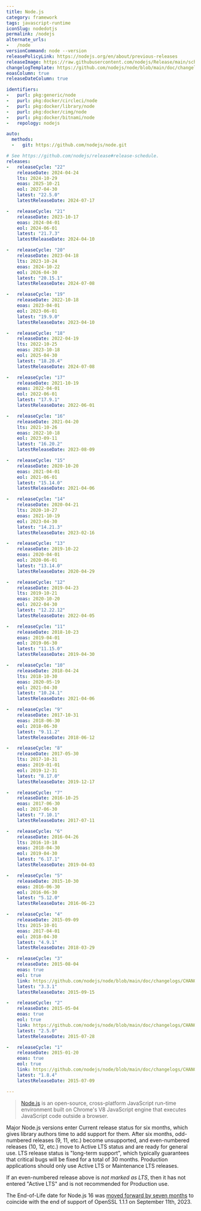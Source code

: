 ```yaml
---
title: Node.js
category: framework
tags: javascript-runtime
iconSlug: nodedotjs
permalink: /nodejs
alternate_urls:
-   /node
versionCommand: node --version
releasePolicyLink: https://nodejs.org/en/about/previous-releases
releaseImage: https://raw.githubusercontent.com/nodejs/Release/main/schedule.svg?sanitize=true
changelogTemplate: https://github.com/nodejs/node/blob/main/doc/changelogs/CHANGELOG_V__RELEASE_CYCLE__.md#__LATEST__
eoasColumn: true
releaseDateColumn: true

identifiers:
-   purl: pkg:generic/node
-   purl: pkg:docker/circleci/node
-   purl: pkg:docker/library/node
-   purl: pkg:docker/cimg/node
-   purl: pkg:docker/bitnami/node
-   repology: nodejs

auto:
  methods:
  -   git: https://github.com/nodejs/node.git

# See https://github.com/nodejs/release#release-schedule.
releases:
-   releaseCycle: "22"
    releaseDate: 2024-04-24
    lts: 2024-10-29
    eoas: 2025-10-21
    eol: 2027-04-30
    latest: "22.5.0"
    latestReleaseDate: 2024-07-17

-   releaseCycle: "21"
    releaseDate: 2023-10-17
    eoas: 2024-04-01
    eol: 2024-06-01
    latest: "21.7.3"
    latestReleaseDate: 2024-04-10

-   releaseCycle: "20"
    releaseDate: 2023-04-18
    lts: 2023-10-24
    eoas: 2024-10-22
    eol: 2026-04-30
    latest: "20.15.1"
    latestReleaseDate: 2024-07-08

-   releaseCycle: "19"
    releaseDate: 2022-10-18
    eoas: 2023-04-01
    eol: 2023-06-01
    latest: "19.9.0"
    latestReleaseDate: 2023-04-10

-   releaseCycle: "18"
    releaseDate: 2022-04-19
    lts: 2022-10-25
    eoas: 2023-10-18
    eol: 2025-04-30
    latest: "18.20.4"
    latestReleaseDate: 2024-07-08

-   releaseCycle: "17"
    releaseDate: 2021-10-19
    eoas: 2022-04-01
    eol: 2022-06-01
    latest: "17.9.1"
    latestReleaseDate: 2022-06-01

-   releaseCycle: "16"
    releaseDate: 2021-04-20
    lts: 2021-10-26
    eoas: 2022-10-18
    eol: 2023-09-11
    latest: "16.20.2"
    latestReleaseDate: 2023-08-09

-   releaseCycle: "15"
    releaseDate: 2020-10-20
    eoas: 2021-04-01
    eol: 2021-06-01
    latest: "15.14.0"
    latestReleaseDate: 2021-04-06

-   releaseCycle: "14"
    releaseDate: 2020-04-21
    lts: 2020-10-27
    eoas: 2021-10-19
    eol: 2023-04-30
    latest: "14.21.3"
    latestReleaseDate: 2023-02-16

-   releaseCycle: "13"
    releaseDate: 2019-10-22
    eoas: 2020-04-01
    eol: 2020-06-01
    latest: "13.14.0"
    latestReleaseDate: 2020-04-29

-   releaseCycle: "12"
    releaseDate: 2019-04-23
    lts: 2019-10-21
    eoas: 2020-10-20
    eol: 2022-04-30
    latest: "12.22.12"
    latestReleaseDate: 2022-04-05

-   releaseCycle: "11"
    releaseDate: 2018-10-23
    eoas: 2019-04-01
    eol: 2019-06-30
    latest: "11.15.0"
    latestReleaseDate: 2019-04-30

-   releaseCycle: "10"
    releaseDate: 2018-04-24
    lts: 2018-10-30
    eoas: 2020-05-19
    eol: 2021-04-30
    latest: "10.24.1"
    latestReleaseDate: 2021-04-06

-   releaseCycle: "9"
    releaseDate: 2017-10-31
    eoas: 2018-06-30
    eol: 2018-06-30
    latest: "9.11.2"
    latestReleaseDate: 2018-06-12

-   releaseCycle: "8"
    releaseDate: 2017-05-30
    lts: 2017-10-31
    eoas: 2019-01-01
    eol: 2019-12-31
    latest: "8.17.0"
    latestReleaseDate: 2019-12-17

-   releaseCycle: "7"
    releaseDate: 2016-10-25
    eoas: 2017-06-30
    eol: 2017-06-30
    latest: "7.10.1"
    latestReleaseDate: 2017-07-11

-   releaseCycle: "6"
    releaseDate: 2016-04-26
    lts: 2016-10-18
    eoas: 2018-04-30
    eol: 2019-04-30
    latest: "6.17.1"
    latestReleaseDate: 2019-04-03

-   releaseCycle: "5"
    releaseDate: 2015-10-30
    eoas: 2016-06-30
    eol: 2016-06-30
    latest: "5.12.0"
    latestReleaseDate: 2016-06-23

-   releaseCycle: "4"
    releaseDate: 2015-09-09
    lts: 2015-10-01
    eoas: 2017-04-01
    eol: 2018-04-30
    latest: "4.9.1"
    latestReleaseDate: 2018-03-29

-   releaseCycle: "3"
    releaseDate: 2015-08-04
    eoas: true
    eol: true
    link: https://github.com/nodejs/node/blob/main/doc/changelogs/CHANGELOG_IOJS.md#__LATEST__
    latest: "3.3.1"
    latestReleaseDate: 2015-09-15

-   releaseCycle: "2"
    releaseDate: 2015-05-04
    eoas: true
    eol: true
    link: https://github.com/nodejs/node/blob/main/doc/changelogs/CHANGELOG_IOJS.md#__LATEST__
    latest: "2.5.0"
    latestReleaseDate: 2015-07-28

-   releaseCycle: "1"
    releaseDate: 2015-01-20
    eoas: true
    eol: true
    link: https://github.com/nodejs/node/blob/main/doc/changelogs/CHANGELOG_IOJS.md#__LATEST__
    latest: "1.8.4"
    latestReleaseDate: 2015-07-09

---
```


> [Node.js](https://nodejs.org/) is an open-source, cross-platform JavaScript run-time environment
> built on Chrome's V8 JavaScript engine that executes JavaScript code outside a browser.

Major Node.js versions enter Current release status for six months, which gives library authors time
to add support for them. After six months, odd-numbered releases (9, 11, etc.) become unsupported,
and even-numbered releases (10, 12, etc.) move to Active LTS status and are ready for general use.
LTS release status is "long-term support", which typically guarantees that critical bugs will be
fixed for a total of 30 months. Production applications should only use Active LTS or Maintenance
LTS releases.

If an even-numbered release above is _not marked as LTS_, then it has not entered "Active LTS" and
is not recommended for Production use.

The End-of-Life date for Node.js 16 was [moved forward by seven months](https://nodejs.org/en/blog/announcements/nodejs16-eol/ "Bringing forward the End-of-Life Date for Node.js 16")
to coincide with the end of support of OpenSSL 1.1.1 on September 11th, 2023.
